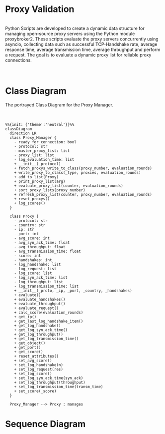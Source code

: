 # Proxy Validation
<br>
Python Scripts are developed to create a dynamic data structure for managing open-source proxy servers using the Python module proxybroker2.
These scripts evaluate the proxy servers concurrently using asyncio, collecting data such as successful TCP-Handshake rate, average response time, average transmission time,  average throughput and perform a request. 
The goal is to evaluate a dynamic proxy list for reliable proxy connections.  <br>
<br>
<br>

# Class Diagram
The portrayed Class Diagram for the Proxy Manager. <br>
<br>
<br>

```mermaid 
%%{init: {'theme':'neutral'}}%%
classDiagram
  direction LR
  class Proxy_Manager {
    - ready_for_connection: bool
    - protocol: str
    - master_proxy_list: list
    - proxy_list: list
    - log_evaluation_time: list
    + __init__(_protocol)
    + fetch_proxys_write_to_class(proxy_number, evaluation_rounds)
    + write_proxy_to_class(_type, proxies, evaluation_rounds)
    + add_to_list(Proxy)
    + print_proxy_list(arg)
    + evaluate_proxy_list(counter, evaluation_rounds)
    + sort_proxy_lists(proxy_number)
    + refresh_proxy_list(counter, proxy_number, evaluation_rounds)
    + reset_proxys()
    + log_scores()
  }

  class Proxy {
    - protocol: str
    - country: str
    - ip: str
    - port: int
    - avg_score: int
    - avg_syn_ack_time: float
    - avg_throughput: float
    - avg_transmission_time: float
    - score: int
    - handshakes: int
    - log_handshake: list
    - log_request: list
    - log_score: list
    - log_syn_ack_time: list
    - log_throughput: list
    - log_transmission_time: list
    + __init__(_proto, _ip, _port, _country, _handshakes)
    + evaluate()
    + evaluate_handshakes()
    + evaluate_throughput()
    + evaluate_request()
    + calc_score(evaluation_rounds)
    + get_ip()
    + get_last_log_handshake_item()
    + get_log_handshake()
    + get_log_syn_ack_time()
    + get_log_throughput()
    + get_log_transmission_time()
    + get_object()
    + get_port()
    + get_score()
    + reset_attributes()
    + set_avg_score()
    + set_log_handshake(n)
    + set_log_request(res)
    + set_log_score()
    + set_log_syn_ack_time(syn_ack)
    + set_log_throughput(throughput)
    + set_log_transmission_time(transm_time)
    + set_score(_score)
  }

  Proxy_Manager --> Proxy : manages
```

# Sequence Diagram
